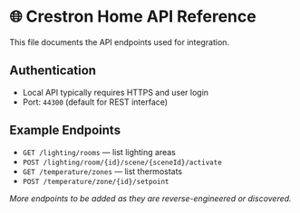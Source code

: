 # 🌐 Crestron Home API Reference

This file documents the API endpoints used for integration.

## Authentication

- Local API typically requires HTTPS and user login
- Port: `44300` (default for REST interface)

## Example Endpoints

- `GET /lighting/rooms` — list lighting areas
- `POST /lighting/room/{id}/scene/{sceneId}/activate`
- `GET /temperature/zones` — list thermostats
- `POST /temperature/zone/{id}/setpoint`

*More endpoints to be added as they are reverse-engineered or discovered.*
